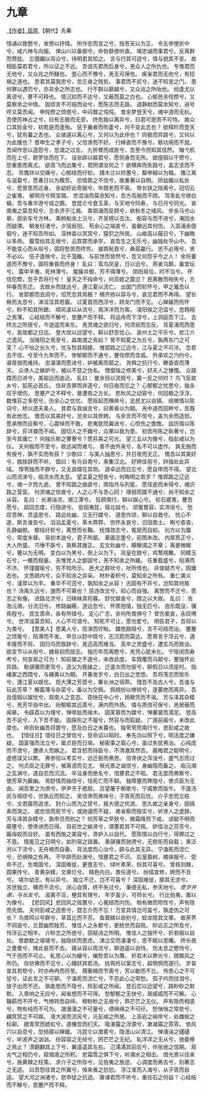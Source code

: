 # 九章

[【作者】屈原 ](https://hanyu.baidu.com/s?wd=屈原)【朝代】先秦

惜诵以致愍兮，发愤以抒情。
所作忠而言之兮，指苍天以为正。
令五帝使折中兮，戒六神与向服。
俾山川以备御兮，命咎繇使听直。
竭忠诚而事君兮，反离群而赘肬。
忘儇媚以背众兮，待明君其知之。
言与行其可迹兮，情与貌其不变。
故相臣莫若君兮，所以证之不远。
吾谊先君而后身兮，羌众人之所仇也。
专惟君而无他兮，又众兆之所雠也。
壹心而不豫兮，羌无可保也。
疾亲君而无他兮，有招祸之道也。
思君其莫我忠兮，忽忘身之贱贫。
事君而不贰兮，迷不知宠之门。
患何罪以遇罚兮，亦非余之所志也。
行不群以巅越兮，又众兆之所咍也。
纷逢尤以离谤兮，謇不可释也。
情沉抑而不达兮，又蔽而莫之白也。
心郁邑余侘傺兮，又莫察余之中情。
固烦言不可结而诒兮，愿陈志而无路。
退静默而莫余知兮，进号呼又莫吾闻。
申侘傺之烦惑兮，中闷瞀之忳忳。
昔余梦登天兮，魂中道而无杭。
吾使厉神占之兮，曰有志极而无旁。
终危独以离异兮，曰君可思而不可恃。
故众口其铄金兮，初若是而逢殆。
惩于羹者而吹齑兮，何不变此志也？
欲释阶而登天兮，犹有曩之态也。
众骇遽以离心兮，又何以为此伴也？
同极而异路兮，又何以为此援也？
晋申生之孝子兮，父信谗而不好。
行婞直而不豫兮，鲧功用而不就。
吾闻作忠以造怨兮，忽谓之过言。
九折臂而成医兮，吾至今而知其信然。
矰弋机而在上兮，罻罗张而在下。
设张辟以娱君兮，愿侧身而无所。
欲儃徊以干傺兮，恐重患而离尤。
欲高飞而远集兮，君罔谓汝何之？
欲横奔而失路兮，盖志坚而不忍。
背膺牉以交痛兮，心郁结而纡轸。
擣木兰以矫蕙兮，糳申椒以为粮。
播江离与滋菊兮，愿春日以为糗芳。
恐情质之不信兮，故重著以自明。
矫兹媚以私处兮，愿曾思而远身。
余幼好此奇服兮，年既老而不衰。
带长铗之陆离兮，冠切云之崔嵬，
被明月兮佩宝璐。
世混浊而莫余知兮，吾方高驰而不顾。
驾青虬兮骖白螭，吾与重华游兮瑶之圃。
登昆仑兮食玉英，与天地兮同寿，
与日月兮同光。
哀南夷之莫吾知兮，旦余济乎江湘。
乘鄂渚而反顾兮，欸秋冬之绪风。
步余马兮山皋，邸余车兮方林。
乘舲船余上沅兮，齐吴榜以击汰。
船容与而不进兮，淹回水而疑滞。
朝发枉渚兮，夕宿辰阳。
苟余心之端直兮，虽僻远其何伤。
入溆浦余儃徊兮，迷不知吾所如。
深林杳以冥冥兮，猿狖之所居。
山峻高以蔽日兮，下幽晦以多雨。
霰雪纷其无垠兮，云霏霏而承宇。
哀吾生之无乐兮，幽独处乎山中。
吾不能变心而从俗兮，固将愁苦而终穷。
接舆髡首兮，桑扈臝行。
忠不必用兮，贤不必以。
伍子逢殃兮，比干菹醢。
与前世而皆然兮，吾又何怨乎今之人！
余将董道而不豫兮，固将重昏而终身！
乱曰：鸾鸟凤皇，日以远兮。
燕雀乌鹊，巢堂坛兮。
露申辛夷，死林薄兮。
腥臊并御，芳不得薄兮。
阴阳易位，时不当兮。
怀信佗傺，忽乎吾将行兮！
皇天之不纯命兮，何百姓之震愆？
民离散而相失兮，方仲春而东迁。
去故乡而就远兮，遵江夏以流亡。
出国门而轸怀兮，甲之鼂吾以行。
发郢都而去闾兮，怊荒忽其焉极？
楫齐扬以容与兮，哀见君而不再得。
望长楸而太息兮，涕淫淫其若霰。
过夏首而西浮兮，顾龙门而不见。
心婵媛而伤怀兮，眇不知其所蹠。
顺风波以从流兮，焉洋洋而为客。
凌阳侯之汜滥兮，忽翱翔之焉薄。
心絓结而不解兮，思蹇产而不释。
将运舟而下浮兮，上洞庭而下江。
去终古之所居兮，今逍遥而来东。
羌灵魂之欲归兮，何须臾而忘反。
背夏浦而西思兮，哀故都之日远。
登大坟以远望兮，聊以舒吾忧心。
哀州土之平乐兮，悲江介之遗风。
当陵阳之焉至兮，淼南渡之焉如？
曾不知夏之为丘兮，孰两东门之可芜？
心不怡之长久兮，忧与愁其相接。
惟郢路之辽远兮，江与夏之不可涉。
忽若去不信，兮至今九年而不。
惨郁郁而不通兮，蹇侘傺而含戚。
外承欢之汋约兮，谌荏弱而难持。
忠湛湛而愿进兮，妒被离而鄣之。
尧舜之抗行兮，瞭杳杳而薄天。
众谗人之嫉妒兮，被以不慈之伪名。
憎愠惀之修美兮，好夫人之慷慨。
众踥蹀而日进兮，美超远而逾迈。
乱曰：
曼余目以流观兮，冀一反之何时？
鸟飞反故乡兮，狐死必首丘。
信非吾罪而弃逐兮，何日夜而忘之？
心郁郁之忧思兮，独永叹乎增伤。
思蹇产之不释兮，曼遭夜之方长。
悲秋风之动容兮，何回极之浮浮。
数惟荪之多怒兮，伤余心之忧忧。
愿摇起而横奔兮，览民尤以自镇。
结微情以陈词兮，矫以遗夫美人。
昔君与我诚言兮，曰黄昏以为期。
羌中道而回畔兮，反既有此他志。
憍吾以其美好兮，览余以其修姱。
与余言而不信兮，盖为余而造怒。
愿承閒而自察兮，心震悼而不敢。
悲夷犹而冀进兮，心怛伤之憺憺。
兹历情以陈辞兮，荪详聋而不闻。
固切人之不媚兮，众果以我为患。
初吾所陈之耿著兮，岂至今其庸亡？
何独乐斯之謇謇兮？愿荪美之可光。
望三五以为像兮，指彭咸以为仪。
夫何极而不至兮，故远闻而难亏。
善不由外来兮，名不可以虚作。
孰无施而有报兮，孰不实而有获？
少歌曰：
与美人抽思兮，并日夜而无正。
憍吾以其美好兮，敖朕辞而不听。
倡曰：有鸟自南兮，来集汉北。
好姱佳丽兮，牉独处此异域。
惸茕独而不群兮，又无良媒在其侧。
道卓远而日忘兮，愿自申而不得。
望北山而流涕兮，临流水而太息。
望孟夏之短夜兮，何晦明之若岁？
惟郢路之辽远兮，魂一夕而九逝。
曾不知路之曲直兮，南指月与列星。
愿径逝而未得兮，魂识路之营营。
何灵魂之信直兮，人之心不与吾心同！
理弱而媒不通兮，尚不知余之从容。
乱曰：
长濑湍流，溯江潭兮。
狂顾南行，聊以娱心兮。
轸石崴嵬，蹇吾愿兮。
超回志度，行隐进兮。
低徊夷犹，宿北姑兮。
烦冤瞀容，实沛徂兮。
愁叹苦神，灵遥思兮。
路远处幽，又无行媒兮。
道思作颂，聊以自救兮。
忧心不遂，斯言谁告兮。
滔滔孟夏兮，草木莽莽。
伤怀永哀兮，汩徂南土。
眴兮杳杳，孔静幽默。
郁结纡轸兮，离慜而长鞠。
抚情效志兮，冤屈而自抑。
刓方以为圜兮，常度未替。
易初本迪兮，君子所鄙。
章画志墨兮，前图未改。
内厚质正兮，大人所盛。
巧倕不斲兮，孰察其拨正。
玄文处幽兮，矇瞍谓之不章；
离娄微睇兮，瞽以为无明。
变白以为黑兮，倒上以为下。
凤皇在笯兮，鸡鹜翔舞。
同糅玉石兮，一概而相量。
夫惟党人之鄙固兮，羌不知余之所臧。
任重载盛兮，陷滞而不济。
怀瑾握瑜兮，穷不知所示。
邑犬之群吠兮，吠所怪也。
非俊疑杰兮，固庸态也。
文质疏内兮，众不知余之异采。
材朴委积兮，莫知余之所有。
重仁袭义兮，谨厚以为丰。
重华不可遌兮，孰知余之从容！
古固有不并兮，岂知其何故也？
汤禹久远兮，邈而不可慕也？
惩违改忿兮，抑心而自强。
离慜而不迁兮，愿志之有像。
进路北次兮，日昧昧其将暮。
舒忧娱哀兮，限之以大故。
乱曰：
浩浩沅湘，分流汩兮。
修路幽蔽，道远忽兮。
怀质抱情，独无匹兮。
伯乐既没，骥焉程兮。
民生禀命，各有所错兮。
定心广志，余何所畏惧兮？
曾伤爰哀，永叹喟兮。
世浑浊莫吾知，人心不可谓兮。
知死不可让，愿勿爱兮。
明告君子，吾将以为类兮。
【思美人】思美人兮，揽涕而竚眙。
媒绝路阻兮，言不可结而诒。
蹇蹇之烦冤兮，陷滞而不发。
申旦以舒中情兮，志沉菀而莫达。
愿寄言于浮云兮，遇丰隆而不将。
因归鸟而致辞兮，羌迅高而难当。
高辛之灵盛兮，遭玄鸟而致诒。
欲变节以从俗兮，媿易初而屈志。
独历年而离愍兮，羌凭心犹未化。
宁隐闵而寿考兮，何变易之可为！
知前辙之不遂兮，未改此度。
车既覆而马颠兮，蹇独怀此异路。
勒骐骥而更驾兮，造父为我操之，
迁逡次而勿驱兮，聊假日以须是时。
指嶓冢之西隈兮，与纁黄以为期。
开春发岁兮，白日出之悠悠。
吾将荡志而愉乐兮，遵江夏以娱忧。
揽大薄之芳茝兮，搴长洲之宿莽。
惜吾不及古人兮，吾谁与玩此芳草？
解萹薄与杂菜兮，备以为交佩。
佩缤纷以缭转兮，遂萎绝而离异。
吾且儃徊以娱忧兮，观南人之变态。
窃快在中心兮，扬厥凭而不竢。
芳与泽其杂糅兮，羌芳华自中出。
纷郁郁其远蒸兮，满内而外扬。
情与质信可保兮，羌居蔽而闻章。
令薜荔以为理兮，惮举趾而缘木。
因芙蓉而为媒兮，惮褰裳而濡足。
登高吾不说兮，入下吾不能。
固朕形之不服兮，然容与而狐疑。
广遂前画兮，未改此度也。
命则处幽吾将罢兮，愿及白日之未暮也。
独茕茕而南行兮，思彭咸之故也。
【惜往日】惜往日之曾信兮，受命诏以昭时。
奉先功以照下兮，明法度之嫌疑。
国富强而法立兮，属贞臣而日竢。
秘密事之载心兮，虽过失犹弗治。
心纯庞而不泄兮，遭谗人而嫉之。
君含怒而待臣兮，不清澈其然否。
蔽晦君之聪明兮，虚惑误又以欺。
弗参验以考实兮，远迁臣而弗思。
信谗谀之浑浊兮，盛气志而过之。
何贞臣之无罪兮，被离谤而见尤。
惭光景之诚信兮，身幽隐而备之。
临沅湘之玄渊兮，遂自忍而沉流。
卒没身而绝名兮，惜壅君之不昭。
君无度而弗察兮，使芳草为薮幽。
焉舒情而抽信兮，恬死亡而不聊。
独障壅而弊隐兮，使贞臣为无由。
闻百里之为虏兮，伊尹烹于庖厨。
吕望屠于朝歌兮，宁戚歌而饭牛。
不逢汤武与桓缪兮，世孰云而知之。
吴信谗而弗味兮，子胥死而后忧。
介子忠而立枯兮，文君寤而追求。
封介山而为之禁兮，报大德之优游。
思久故之亲身兮，因缟素而哭之。
或忠信而死节兮，或訑谩而不疑。
弗省察而按实兮，听谗人之虚辞。
芳与泽其杂糅兮，孰申旦而别之？
何芳草之早殀兮，微霜降而下戒。
谅聪不明而蔽壅兮，使谗谀而日得。
自前世之嫉贤兮，谓蕙若其不可佩。
妒佳冶之芬芳兮，嫫母姣而自好。
虽有西施之美容兮，谗妒入以自代。
愿陈情以白行兮，得罪过之不意。
情冤见之日明兮，如列宿之错置。
乘骐骥而驰骋兮，无辔衔而自载；
乘泛泭以下流兮，无舟楫而自备。
背法度而心治兮，辟与此其无异。
宁溘死而流亡兮，恐祸殃之有再。
不毕辞而赴渊兮，惜壅君之不识。
后皇嘉树，橘徕服兮。
受命不迁，生南国兮。
深固难徙，更壹志兮。
绿叶素荣，纷其可喜兮。
曾枝剡棘，圆果抟兮。
青黄杂糅，文章烂兮。
精色内白，类任道兮。
纷緼宜修，姱而不丑兮。
嗟尔幼志，有以异兮。
独立不迁，岂不可喜兮？
深固难徙，廓其无求兮。
苏世独立，横而不流兮。
闭心自慎，终不失过兮。
秉德无私，参天地兮。
*愿岁并谢，与长友兮*。
淑离不淫，梗其有理兮。
年岁虽少，可师长兮。
行比伯夷，置以为像兮。
【悲回风】悲回风之摇蕙兮，心冤结而内伤。
物有微而陨性兮，声有隐而先倡。
夫何彭咸之造思兮，暨志介而不忘！
万变其情岂可盖兮，孰虚伪之可长？
鸟兽鸣以号群兮，草苴比而不芳。
鱼葺鳞以自别兮，蛟龙隐其文章。
故荼荠不同亩兮，兰茝幽而独芳。
惟佳人之永都兮，更统世而自贶。
眇远志之所及兮，怜浮云之相羊。
介眇志之所惑兮，窃赋诗之所明。
惟佳人之独怀兮，折若椒以自处。
曾歔欷之嗟嗟兮，独隐伏而思虑。
涕泣交而凄凄兮，思不眠以至曙。
终长夜之曼曼兮，掩此哀而不去。
寤从容以周流兮，聊逍遥以自恃。
伤太息之愍怜兮，气于邑而不可止。
糺思心以为纕兮，编愁苦以为膺。
折若木以弊光兮，随飘风之所仍。
存彷佛而不见兮，心踊跃其若汤。
抚珮衽以案志兮，超惘惘而遂行。
岁曶曶其若颓兮，时亦冉冉而将至。
薠蘅槁而节离兮，芳以歇而不比。
怜思心之不可惩兮，证此言之不可聊。
宁溘死而流亡兮，不忍此心之常愁。
孤子吟而抆泪兮，放子出而不还。
孰能思而不隐兮，照彭咸之所闻。
登石峦以远望兮，路眇眇之默默。
入景响之无应兮，闻省想而不可得。
愁郁郁之无快兮，居戚戚而不可解。
心鞿羁而不开兮，气缭转而自缔。
穆眇眇之无垠兮，莽芒芒之无仪。
声有隐而相感兮，物有纯而不可为。
邈漫漫之不可量兮，缥绵绵之不可纡。
愁悄悄之常悲兮，翩冥冥之不可娱。
凌大波而流风兮，讬彭咸之所居。
上高岩之峭岸兮，处雌蜺之标颠。
据青冥而摅虹兮，遂儵忽而扪天。
吸湛露之浮源兮，漱凝霜之雰雰。
依风穴以自息兮，忽倾寤以婵媛。
冯昆仑以澂雾兮，隐渂山以清江。
惮涌湍之礚礚兮，听波声之汹汹。
纷容容之无经兮，罔芒芒之无纪。
轧洋洋之无从兮，驰委移之焉止？
漂翻翻其上下兮，翼遥遥其左右。
氾潏潏其前后兮，伴张驰之信期。
观炎气之相仍兮，窥烟液之所积。
悲霜雪之俱下兮，听潮水之相击。
借光景以往来兮，施黄棘之枉策。
求介子之所存兮，见伯夷之放迹。
心调度而弗去兮，刻著志之无适。
曰吾怨往昔之所冀兮，悼来者之悐悐。
浮江淮而入海兮，从子胥而自适。
望大河之洲渚兮，悲申徒之抗迹。
骤谏君而不听兮，重任石之何益？
心絓结而不解兮，思蹇产而不释。